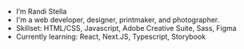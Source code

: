 - I’m Randi Stella
- I'm a web developer, designer, printmaker, and photographer.
- Skillset: HTML/CSS, Javascript, Adobe Creative Suite, Sass, Figma
- Currently learning: React, Next.JS, Typescript, Storybook

